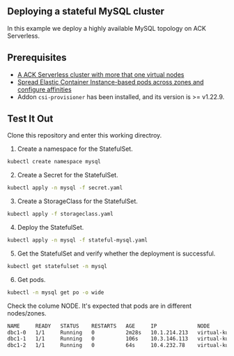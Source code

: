 ## Deploying a stateful MySQL cluster

In this example we deploy a highly available MySQL topology on ACK Serverless.

## Prerequisites

* [A ACK Serverless cluster with more that one virtual nodes](https://www.alibabacloud.com/help/en/ack/serverless-kubernetes/user-guide/create-an-ask-cluster-2?spm=a2c63.p38356.0.0.1bd47252kJUeed)
* [Spread Elastic Container Instance-based pods across zones and configure affinities](https://www.alibabacloud.com/help/en/ack/serverless-kubernetes/user-guide/spread-eci-based-pods-across-zones-and-configure-affinities-1?spm=a2c63.p38356.0.0.78166818nVVT8p)
* Addon `csi-provisioner` has been installed, and its version is >= v1.22.9.

## Test It Out
Clone this repository and enter this working directroy.

1. Create a namespace for the StatefulSet.
```bash
kubectl create namespace mysql
```

2. Create a Secret for the StatefulSet.
```bash
kubectl apply -n mysql -f secret.yaml
```

3. Create a StorageClass for the StatefulSet.
```bash
kubectl apply -f storageclass.yaml
```

4. Deploy the StatefulSet.
```bash
kubectl apply -n mysql -f stateful-mysql.yaml
```

5. Get the StatefulSet and verify whether the deployment is successful.
```bash
kubectl get statefulset -n mysql
```

6. Get pods.
```bash
kubectl -n mysql get po -o wide
```

Check the colume NODE. It's expected that pods are in different nodes/zones.
```bash
NAME     READY   STATUS    RESTARTS   AGE     IP             NODE                            NOMINATED NODE   READINESS GATES
dbc1-0   1/1     Running   0          2m28s   10.1.214.213   virtual-kubelet-cn-hangzhou-j   <none>           <none>
dbc1-1   1/1     Running   0          106s    10.3.146.113   virtual-kubelet-cn-hangzhou-h   <none>           <none>
dbc1-2   1/1     Running   0          64s     10.4.232.78    virtual-kubelet-cn-hangzhou-g   <none>           <none>
```
